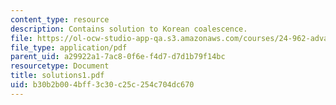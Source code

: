 ```yaml
---
content_type: resource
description: Contains solution to Korean coalescence.
file: https://ol-ocw-studio-app-qa.s3.amazonaws.com/courses/24-962-advanced-phonology-spring-2005/b30b2b004bff3c30c25c254c704dc670_solutions1.pdf
file_type: application/pdf
parent_uid: a29922a1-7ac8-0f6e-f4d7-d7d1b79f14bc
resourcetype: Document
title: solutions1.pdf
uid: b30b2b00-4bff-3c30-c25c-254c704dc670
---
```


